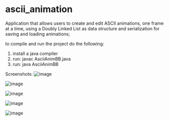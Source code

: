 # ascii_animation

Application that allows users to create and edit ASCII animations, one frame at a time, using a Doubly Linked List as data structure and serialization for saving and loading animations;

to compile and run the project do the following:
 
1. install a java compiler
2. run: javac AsciiAnimBB.java
3. run: java AsciiAnimBB 

Screenshots:
![image](https://user-images.githubusercontent.com/27931441/153883466-fe3be401-cf28-4f26-84e3-10f93d771e71.png)

![image](https://user-images.githubusercontent.com/27931441/153883565-fb85818a-6a66-46c6-9d5d-3177cf565938.png)

![image](https://user-images.githubusercontent.com/27931441/153883628-5262a737-03f3-4601-be76-b901556403a6.png)

![image](https://user-images.githubusercontent.com/27931441/153883687-d871718d-09f6-4767-8056-6f354ede34bc.png)

![image](https://user-images.githubusercontent.com/27931441/153883715-912951fa-0a28-4d0b-a2d5-edfc64807a51.png)
